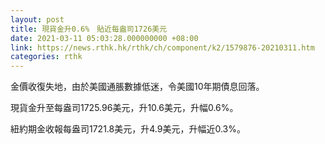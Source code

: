 ```yaml
---
layout: post
title: 現貨金升0.6%　貼近每盎司1726美元
date: 2021-03-11 05:03:28.000000000 +08:00
link: https://news.rthk.hk/rthk/ch/component/k2/1579876-20210311.htm
categories: rthk
---
```


金價收復失地，由於美國通脹數據低迷，令美國10年期債息回落。

現貨金升至每盎司1725.96美元，升10.6美元，升幅0.6%。

紐約期金收報每盎司1721.8美元，升4.9美元，升幅近0.3%。
